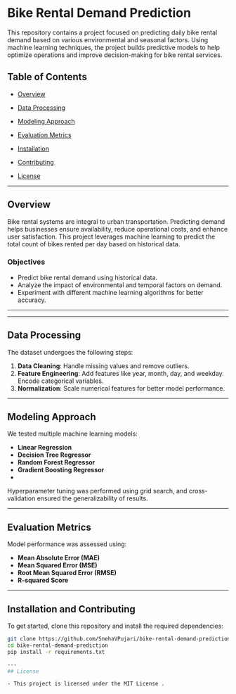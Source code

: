 # Bike Rental Demand Prediction

This repository contains a project focused on predicting daily bike rental demand based on various environmental and seasonal factors. Using machine learning techniques, the project builds predictive models to help optimize operations and improve decision-making for bike rental services.

## Table of Contents
- [Overview](#overview)

- [Data Processing](#data-processing)
- [Modeling Approach](#modeling-approach)
- [Evaluation Metrics](#evaluation-metrics)
- [Installation](#installation)

- [Contributing](#contributing)
- [License](#license)

---

## Overview
Bike rental systems are integral to urban transportation. Predicting demand helps businesses ensure availability, reduce operational costs, and enhance user satisfaction. This project leverages machine learning to predict the total count of bikes rented per day based on historical data.

### Objectives
- Predict bike rental demand using historical data.
- Analyze the impact of environmental and temporal factors on demand.
- Experiment with different machine learning algorithms for better accuracy.

---




---

## Data Processing
The dataset undergoes the following steps:
1. **Data Cleaning**: Handle missing values and remove outliers.
2. **Feature Engineering**: Add features like year, month, day, and weekday. Encode categorical variables.
3. **Normalization**: Scale numerical features for better model performance.

---

## Modeling Approach
We tested multiple machine learning models:
- **Linear Regression**
- **Decision Tree Regressor**
- **Random Forest Regressor**
- **Gradient Boosting Regressor**
- 

Hyperparameter tuning was performed using grid search, and cross-validation ensured the generalizability of results.

---

## Evaluation Metrics
Model performance was assessed using:
- **Mean Absolute Error (MAE)**
- **Mean Squared Error (MSE)**
- **Root Mean Squared Error (RMSE)**
- **R-squared Score**

---

## Installation and Contributing
To get started, clone this repository and install the required dependencies:

```bash
git clone https://github.com/SnehaVPujari/bike-rental-demand-prediction.git
cd bike-rental-demand-prediction
pip install -r requirements.txt

---
## License

- This project is licensed under the MIT License .
